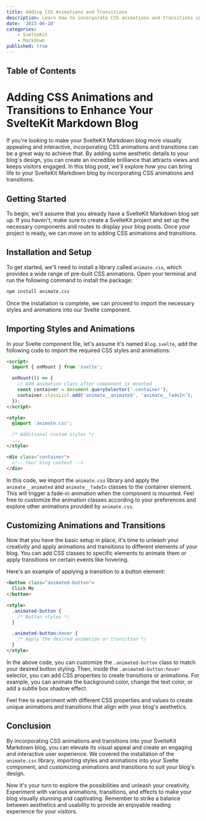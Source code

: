 ```yaml
---
title: Adding CSS Animations and Transitions
description: Learn how to incorporate CSS animations and transitions in Svelte
date: '2023-06-10'
categories:
    - SvelteKit
    - Markdown
published: true
---
```


## Table of Contents

# Adding CSS Animations and Transitions to Enhance Your SvelteKit Markdown Blog

If you're looking to make your SvelteKit Markdown blog more visually appealing and interactive, incorporating CSS animations and transitions can be a great way to achieve that. By adding some aesthetic details to your blog's design, you can create an incredible brilliance that attracts views and keeps visitors engaged. In this blog post, we'll explore how you can bring life to your SvelteKit Markdown blog by incorporating CSS animations and transitions.

## Getting Started

To begin, we'll assume that you already have a SvelteKit Markdown blog set up. If you haven't, make sure to create a SvelteKit project and set up the necessary components and routes to display your blog posts. Once your project is ready, we can move on to adding CSS animations and transitions.

## Installation and Setup

To get started, we'll need to install a library called `animate.css`, which provides a wide range of pre-built CSS animations. Open your terminal and run the following command to install the package:

```bash
npm install animate.css
```

Once the installation is complete, we can proceed to import the necessary styles and animations into our Svelte component.

## Importing Styles and Animations

In your Svelte component file, let's assume it's named `Blog.svelte`, add the following code to import the required CSS styles and animations:

```html
<script>
  import { onMount } from 'svelte';

  onMount(() => {
    // Add animation class after component is mounted
    const container = document.querySelector('.container');
    container.classList.add('animate__animated', 'animate__fadeIn');
  });
</script>

<style>
  @import 'animate.css';

  /* Additional custom styles */
  ...
</style>

<div class="container">
  <!-- Your blog content -->
</div>
```

In this code, we import the `animate.css` library and apply the `animate__animated` and `animate__fadeIn` classes to the container element. This will trigger a fade-in animation when the component is mounted. Feel free to customize the animation classes according to your preferences and explore other animations provided by `animate.css`.

## Customizing Animations and Transitions

Now that you have the basic setup in place, it's time to unleash your creativity and apply animations and transitions to different elements of your blog. You can add CSS classes to specific elements to animate them or apply transitions on certain events like hovering.

Here's an example of applying a transition to a button element:

```html
<button class="animated-button">
  Click Me
</button>

<style>
  .animated-button {
    /* Button styles */
  }

  .animated-button:hover {
    /* Apply the desired animation or transition */
  }
</style>
```

In the above code, you can customize the `.animated-button` class to match your desired button styling. Then, inside the `.animated-button:hover` selector, you can add CSS properties to create transitions or animations. For example, you can animate the background color, change the text color, or add a subtle box shadow effect.

Feel free to experiment with different CSS properties and values to create unique animations and transitions that align with your blog's aesthetics.

## Conclusion

By incorporating CSS animations and transitions into your SvelteKit Markdown blog, you can elevate its visual appeal and create an engaging and interactive user experience. We covered the installation of the `animate.css` library, importing styles and animations into your Svelte component, and customizing animations and transitions to suit your blog's design.

Now it's your turn to explore the possibilities and unleash your creativity. Experiment with various animations, transitions, and effects to make your blog visually stunning and captivating. Remember to strike a balance between aesthetics
and usability to provide an enjoyable reading experience for your visitors.

